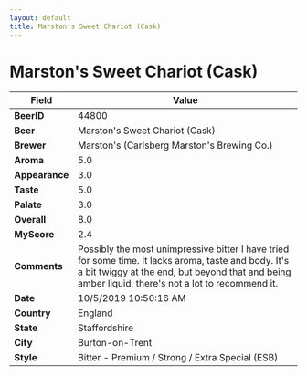 ```yaml
---
layout: default
title: Marston's Sweet Chariot (Cask)
---
```


# Marston's Sweet Chariot (Cask)

| Field         | Value     |
|---------------|-----------|
| **BeerID** | 44800 |
| **Beer** | Marston's Sweet Chariot (Cask) |
| **Brewer** | Marston&#39;s (Carlsberg Marston&#39;s Brewing Co.) |
| **Aroma** | 5.0 |
| **Appearance** | 3.0 |
| **Taste** | 5.0 |
| **Palate** | 3.0 |
| **Overall** | 8.0 |
| **MyScore** | 2.4 |
| **Comments** | Possibly the most unimpressive bitter I have tried for some time. It lacks aroma, taste and body. It's a bit twiggy at the end, but beyond that and being amber liquid, there's not a lot to recommend it. |
| **Date** | 10/5/2019 10:50:16 AM |
| **Country** | England |
| **State** | Staffordshire |
| **City** | Burton-on-Trent |
| **Style** | Bitter - Premium / Strong / Extra Special (ESB) |
